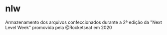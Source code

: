# nlw
Armazenamento dos arquivos confeccionados durante a 2ª edição da "Next Level Week" promovida pela @Rocketseat em 2020
